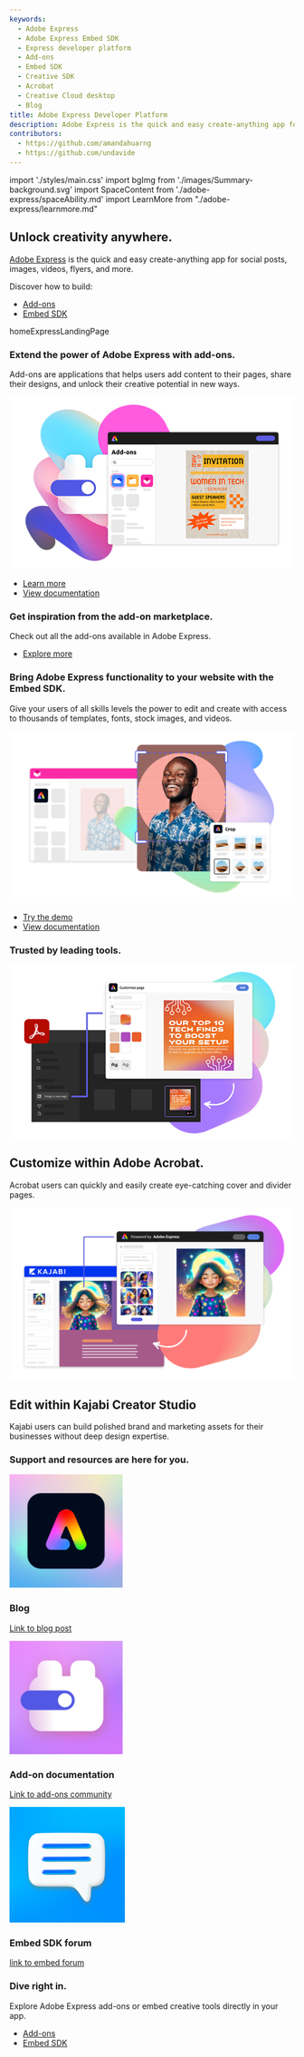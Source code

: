 ```yaml
---
keywords:
  - Adobe Express
  - Adobe Express Embed SDK
  - Express developer platform
  - Add-ons
  - Embed SDK
  - Creative SDK
  - Acrobat
  - Creative Cloud desktop
  - Blog
title: Adobe Express Developer Platform
description: Adobe Express is the quick and easy create-anything app for social posts, images, videos, flyers, and more. Build add-ons for Adobe Express or embed Adobe Express features into your application
contributors:
  - https://github.com/amandahuarng
  - https://github.com/undavide
---
```


import './styles/main.css'
import bgImg from './images/Summary-background.svg'
import SpaceContent from './adobe-express/spaceAbility.md'
import LearnMore from "./adobe-express/learnmore.md"

<Hero slots="heading, text, text2, buttons, assetsImg" customLayout variant="halfwidth" className="add-ones-hero adobe-express-hero"/>

## Unlock creativity anywhere.

[Adobe Express](https://adobe.com/express) is the quick and easy create-anything app for social posts, images, videos, flyers, and more.

Discover how to build:

- [Add-ons](https://developer.adobe.com/express/add-ons)
- [Embed SDK](https://developer.adobe.com/express/embed-sdk)

homeExpressLandingPage

<TextBlock slots="heading,text,image,buttons" theme="lightest" headerElementType="h2" variantsTypePrimary='secondary' variantStyleFill = "outline" homeZigZag className="explore unleash-power" position="left" />

### Extend the power of Adobe Express with add-ons.

Add-ons are applications that helps users add content to their pages, share their designs, and unlock their creative potential in new ways.

![Power of Adobe Express](./images/AddOn.png)

- [Learn more](https://developer.adobe.com/express/add-ons)
- [View documentation](https://developer.adobe.com/express/add-ons/docs/guides/)

<TextBlock slots="heading" className="announcement exploreCapabilities inspiration" theme="lightest"/>

### Get inspiration from the add-on marketplace.

<SpaceContent />

<DCSummaryBlock slots="text, buttons" theme="dark"  buttonPositionRight btnVariant="cta" className="tryForFree" />

Check out all the add-ons available in Adobe Express.

- [Explore more](https://express.adobe.com/add-ons)

<TextBlock slots="heading,text,image,buttons" theme="light" headerElementType="h2" variantsTypePrimary='secondary' variantStyleFill = "outline" homeZigZag className="explore unleash-power" position="right" />

### Bring Adobe Express functionality to your website with the Embed SDK.

Give your users of all skills levels the power to edit and create with access to thousands of templates, fonts, stock images, and videos.

![Adobe Express functionality](./images/Embed_IntegratedQuickActions.png)

- [Try the demo](https://demo.expressembed.com)
- [View documentation](https://developer.adobe.com/express/embed-sdk/docs/guides)

<TextBlock slots="heading" className="announcement exploreCapabilities walkthetalk" theme="light"/>

### Trusted by leading tools.

<ImageTextBlock slots="image,heading,text" repeat="2" theme="light" bgColor="#f8f8f8" className="boxmodal" isCenter variantsTypePrimary='secondary'/>

![Customize within Adobe Acrobat](./images/AcrobatEmbed.png)

## Customize within Adobe Acrobat.

Acrobat users can quickly and easily create eye-catching cover and divider pages.

![Kajabi Creator Studio](./images/ValueProp_01_Embed_Kajabi.png)

## Edit within Kajabi Creator Studio

Kajabi users can build polished brand and marketing assets for their businesses without deep design expertise.

<WrapperComponent slots="content" repeat="1" theme="light" />

<LearnMore />

<TextBlock slots="heading" className="announcement exploreCapabilities support-label" theme="lightest"/>

### Support and resources are here for you.

<MiniResourceCard slots="image,heading,link" repeat="3" theme="lightest" inRow="3" className="mini-card support-tools" />

![Blog](./images/Blog.svg)

### Blog

[Link to blog post](https://blog.developer.adobe.com)

![Add-on Community](./images/Add-ons-community.svg)

### Add-on documentation

[Link to add-ons community](https://developer.adobe.com/express/add-ons/docs/guides/)

![Embed SDK forum](./images/Embed-forums.png)

### Embed SDK forum

[link to embed forum](https://community.adobe.com/t5/adobe-express-embed-sdk/ct-p/ct-express-embed-sdk?page=1&sort=latest_replies&lang=all&tabid=all)

<TeaserBlock  slots="heading,text,buttons" textColor="white" bgURL={bgImg} className="viewAddOn creative-express" variant="fullwidth"/>

### Dive right in.

Explore Adobe Express add-ons or embed creative tools directly in your app.

- [Add-ons](https://developer.adobe.com/express/add-ons)
- [Embed SDK](https://developer.adobe.com/express/embed-sdk)
